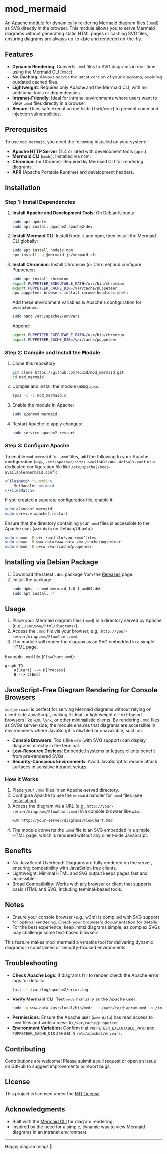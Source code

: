 # mod_mermaid

An Apache module for dynamically rendering [Mermaid](https://mermaid-js.github.io/mermaid/) diagram files (`.mmd`) as SVG directly in the browser. This module allows you to serve Mermaid diagrams without generating static HTML pages or caching SVG files, ensuring diagrams are always up-to-date and rendered on-the-fly.

## Features
- **Dynamic Rendering**: Converts `.mmd` files to SVG diagrams in real-time using the Mermaid CLI (`mmdc`).
- **No Caching**: Always serves the latest version of your diagrams, avoiding outdated cached files.
- **Lightweight**: Requires only Apache and the Mermaid CLI, with no additional tools or dependencies.
- **Intranet-Friendly**: Ideal for intranet environments where users want to view `.mmd` files directly in a browser.
- **Secure**: Uses safe execution methods (`fork`/`exec`) to prevent command injection vulnerabilities.

## Prerequisites
To use `mod_mermaid`, you need the following installed on your system:
- **Apache HTTP Server** (2.4 or later) with development tools (`apxs`).
- **Mermaid CLI** (`mmdc`): Installed via npm.
- **Chromium** (or Chrome): Required by Mermaid CLI for rendering diagrams.
- **APR** (Apache Portable Runtime) and development headers.

## Installation

### Step 1: Install Dependencies
1. **Install Apache and Development Tools**:
   On Debian/Ubuntu:
   ```bash
   sudo apt update
   sudo apt install apache2 apache2-dev
   ```

2. **Install Mermaid CLI**:
   Install Node.js and npm, then install the Mermaid CLI globally:
   ```bash
   sudo apt install nodejs npm
   npm install -g @mermaid-js/mermaid-cli
   ```

3. **Install Chromium**:
   Install Chromium (or Chrome) and configure Puppeteer:
   ```bash
   sudo apt install chromium
   export PUPPETEER_EXECUTABLE_PATH=/usr/bin/chromium
   export PUPPETEER_CACHE_DIR=/var/cache/puppeteer
   npx puppeteer browsers install chrome-headless-shell
   ```

   Add these environment variables to Apache's configuration for persistence:
   ```bash
   sudo nano /etc/apache2/envvars
   ```
   Append:
   ```bash
   export PUPPETEER_EXECUTABLE_PATH=/usr/bin/chromium
   export PUPPETEER_CACHE_DIR=/var/cache/puppeteer
   ```

### Step 2: Compile and Install the Module
1. Clone this repository:
   ```bash
   git clone https://github.com/ecxod/mod_mermaid.git
   cd mod_mermaid
   ```

2. Compile and install the module using `apxs`:
   ```bash
   apxs -c -i mod_mermaid.c
   ```

3. Enable the module in Apache:
   ```bash
   sudo a2enmod mermaid
   ```

4. Restart Apache to apply changes:
   ```bash
   sudo service apache2 restart
   ```

### Step 3: Configure Apache
To enable `mod_mermaid` for `.mmd` files, add the following to your Apache configuration (e.g., `/etc/apache2/sites-available/000-default.conf` or a dedicated configuration file like `/etc/apache2/mods-available/mermaid.conf`):

```apache
<FilesMatch "\.mmd$">
    SetHandler mermaid
</FilesMatch>
```

If you created a separate configuration file, enable it:
```bash
sudo a2enconf mermaid
sudo service apache2 restart
```

Ensure that the directory containing your `.mmd` files is accessible to the Apache user (`www-data` on Debian/Ubuntu):
```bash
sudo chmod -R o+r /path/to/your/mmd/files
sudo chown -R www-data:www-data /var/cache/puppeteer
sudo chmod -R u+rw /var/cache/puppeteer
```

## Installing via Debian Package
1. Download the latest `.deb` package from the [Releases](https://github.com/ecxod/mod_mermaid/releases) page.
2. Install the package:
   ```bash
   sudo dpkg -i mod-mermaid_1.0-1_amd64.deb
   sudo apt install -f

## Usage

1. Place your Mermaid diagram files (`.mmd`) in a directory served by Apache (e.g., `/var/www/html/diagrams/`).
2. Access the `.mmd` file via your browser, e.g., `http://your-server/diagrams/FlowChart.mmd`.
3. The module will render the diagram as an SVG embedded in a simple HTML page.

Example `.mmd` file (`FlowChart.mmd`):
```mermaid
graph TD
    A[Start] --> B[Process]
    B --> C[End]
```
## JavaScript-Free Diagram Rendering for Console Browsers

`mod_mermaid` is perfect for serving Mermaid diagrams without relying on client-side JavaScript, making it ideal for lightweight or text-based browsers like `w3m`, `lynx`, or other minimalistic clients. By rendering `.mmd` files as SVGs server-side, the module ensures that diagrams are accessible in environments where JavaScript is disabled or unavailable, such as:

- **Console Browsers**: Tools like `w3m` (with SVG support) can display diagrams directly in the terminal.
- **Low-Resource Devices**: Embedded systems or legacy clients benefit from pre-rendered SVGs.
- **Security-Conscious Environments**: Avoid JavaScript to reduce attack surfaces in sensitive intranet setups.

### How It Works
1. Place your `.mmd` files in an Apache-served directory.
2. Configure Apache to use the `mermaid` handler for `.mmd` files (see [Installation](#installation)).
3. Access the diagram via a URL (e.g., `http://your-server/diagrams/FlowChart.mmd`) in a console browser like `w3m`:
   ```bash
   w3m http://your-server/diagrams/FlowChart.mmd
   ```
4. The module converts the `.mmd` file to an SVG embedded in a simple HTML page, which is rendered without any client-side JavaScript.

## Benefits

- No JavaScript Overhead: Diagrams are fully rendered on the server, ensuring compatibility with JavaScript-free clients.
- Lightweight: Minimal HTML and SVG output keeps pages fast and accessible.
- Broad Compatibility: Works with any browser or client that supports basic HTML and SVG, including terminal-based tools.

## Notes

- Ensure your console browser (e.g., w3m) is compiled with SVG support for optimal rendering. Check your browser's documentation for details.
- For the best experience, keep .mmd diagrams simple, as complex SVGs may challenge some text-based browsers.

This feature makes mod_mermaid a versatile tool for delivering dynamic diagrams in constrained or security-focused environments.


## Troubleshooting
- **Check Apache Logs**: If diagrams fail to render, check the Apache error logs for details:
  ```bash
  tail -f /var/log/apache2/error.log
  ```
- **Verify Mermaid CLI**: Test `mmdc` manually as the Apache user:
  ```bash
  sudo -u www-data /usr/local/bin/mmdc -i /path/to/diagram.mmd -o /tmp/test.svg
  ```
- **Permissions**: Ensure the Apache user (`www-data`) has read access to `.mmd` files and write access to `/var/cache/puppeteer`.
- **Environment Variables**: Confirm that `PUPPETEER_EXECUTABLE_PATH` and `PUPPETEER_CACHE_DIR` are set in `/etc/apache2/envvars`.

## Contributing
Contributions are welcome! Please submit a pull request or open an issue on GitHub to suggest improvements or report bugs.

## License
This project is licensed under the [MIT License](LICENSE).

## Acknowledgments
- Built with the [Mermaid CLI](https://github.com/mermaid-js/mermaid-cli) for diagram rendering.
- Inspired by the need for a simple, dynamic way to view Mermaid diagrams in an intranet environment.

---

Happy diagramming! 🚀